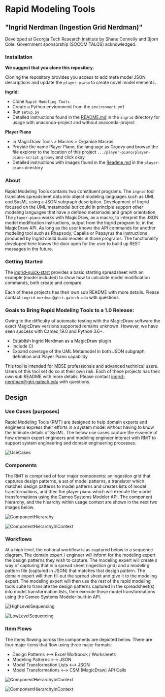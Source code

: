 # Rapid Modeling Tools

## "Ingrid Nerdman (Ingestion Grid Nerdman)"

Developed at Georgia Tech Research Institute by Shane Connelly and Bjorn Cole. Government sponsorship (SOCOM TALOS) acknowledged.

### Installation

**We suggest that you clone this repository.**

Cloning the repository provides you access to add meta model JSON descriptions and update the `player-piano` to create novel model elements.

**Ingrid:**

- Clone `Rapid Modeling Tools`
- Create a Python environment from the `environment.yml`
- Run `setup.py`
- Detailed instructions found in the [README.md](ingrid/README.md) in the `ingrid` directory for usage with anaconda-project and without anaconda-project

**Player Piano**
- In MagicDraw Tools > Macros > Organice Macros
- Provide the name Player Piano, the language as Groovy and browse the file explorer to the location of this project `.../player-piano/player-piano-script.groovy` and click okay
- Detailed instructions with images found in the [Readme.md](player-piano/Readme.md) in the `player-piano` directory

### About

Rapid Modeling Tools contains two constituent programs. The `ingrid` tool translates spreadsheet data into object modeling languages such as UML and SysML using a JSON subgraph description. Development of Ingrid focused on the UML metamodel but could in principle support other modeling languages that have a defined metamodel and graph orientation. The `player-piano` works with MagicDraw, as a macro, to interpret the JSON model modification instructions, output from the Ingrid program to, in the MagicDraw API. As long as the user knows the API commands for another modeling tool such as Rhapsody, Capella or Papayrus the instructions produced by Ingrid could build models in those programs. The functionality developed here leaves the door open for the user to build up REST messages in the future.

### Getting Started

The [ingrid-quick-start](ingrid-quick-start/README.md) provides a basic starting spreadsheet with an example (model included) to show how to calculate model modification commands, both create and compare.


Each of these projects has their own sub README with more details. Please contact `ingrid-nerdman@gtri.gatech.edu` with questions.

### Goals to Bring Rapid Modeling Tools to a 1.0 Release:

Owing to the difficulty of automatic testing with the MagicDraw software the exact MagicDraw versions supported remains unknown. However, we have seen success with Cameo 19.0 and Python 3.6+.

- Establish Ingrid Nerdman as a MagicDraw plugin
- Include CI
- Expand coverage of the UML Metamodel in both JSON subgraph definition and Player Piano capability

This tool is intended for MBSE professionals and advanced technical users. Users of this tool set do so at their own risk.
Each of these projects has their own sub README with more details. Please contact ingrid-nerdman@gtri.gatech.edu with questions.

## Design

### Use Cases (purposes)
Rapid Modeling Tools (RMT) are designed to help domain experts and engineers express their efforts in a system model without having to know the intimate details of SysML.  The below use cases capture the essence of how domain expert engineers and modeling engineer interact with RMT to support system engineering and domain engineering processes.

![UseCases](diagrams/Rapid%20Modeling%20Tool%20-%20Use%20Cases.png)

### Components
The RMT is comprised of four major components: an ingestion grid that captures design patterns, a set of model patterns, a translator which matches design patterns to model patterns and creates lists of model transformations, and then the player piano which will execute the model transformations using the Cameo Systems Modeler API.  The component hierarchy, and the hiearchy within usage context are shown in the next two images below.

![ComponentHierarchy](diagrams/Rapid%20Modeling%20Tool%20-%20Component%20Hierarchy.png)

![ComponentHierarchyInContext](diagrams/Rapid%20Modeling%20Tool%20Context.png)


### Workflows
At a high level, the notional workflow is as captured below in a sequence diagram.  The domain expert / engineer will inform for the modeling expert the design patterns they wish to capture.  The modeling expert will create a way of capturing that in a spread sheet (ingestion grid) and a modeling pattern file (captured in JSON) that matches that design pattern.  The domain expert will then fill out the spread sheet and give it to the modeling expert.  The modeling expert will then use the rest of the rapid modeling tools suite to translate the design patterns captured in the spreadsheet(s) into model transformation lists, then execute those model transformations using the Cameo Systems Modeler built-in API.


![HighLevelSequencing](diagrams/Usage%20-%20High%20Level%20Sequence%20Diagram.png)

![LowLevelSequencing](diagrams/Usage%20-%20Low%20Level%20Sequence%20Diagram.png)

### Item Flows

The items flowing across the components are depicted below.  There are four major items that flow using three major formats:

 - Design Patterns <--> Excel Workbook / Worksheets
 - Modeling Patterns <--> JSON
 - Model Transformation Lists <--> JSON
 - Model Transformations <--> CSM (MagicDraw) API Calls

![ComponentHierarchyInContext](diagrams/Rapid%20Modeling%20Tool%20-%20Internal%20Flows.png)

![ComponentHierarchyInContext](diagrams/Rapid%20Modeling%20Tool%20Context%20-%20Internal%20Flows.png)
